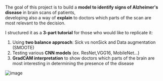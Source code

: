 The goal of this project is to build a **model to identify signs of Alzheimer's disease** in brain scans of patients,   
developing also a way of **explain** to doctors which parts of the scan are most relevant to the decision.
  
I structured it as a **3-part tutorial** for those who would like to replicate it:  

1. Using **two balance approach**: Sick vs nonSick and Data augmentation (SMOOTE)
2. Testing various **CNN models** (ex. ResNet,VGG16, MobileNet...)
3. **GradCAM interpretation** to show doctors which parts of the brain are most interesting in determining the presence of the disease 

![image](https://github.com/GiulioFabbri/Alzhaimer-s-Disease-recognition-/assets/123792184/6d0298f6-6f26-4586-9282-581a9277ea74)
